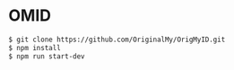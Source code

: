 # OMID

```BASH
$ git clone https://github.com/OriginalMy/OrigMyID.git
$ npm install
$ npm run start-dev
```